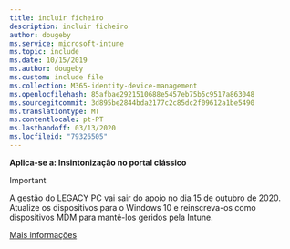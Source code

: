 ```yaml
---
title: incluir ficheiro
description: incluir ficheiro
author: dougeby
ms.service: microsoft-intune
ms.topic: include
ms.date: 10/15/2019
ms.author: dougeby
ms.custom: include file
ms.collection: M365-identity-device-management
ms.openlocfilehash: 85afbae2921510688e5457eb75b5c9517a863048
ms.sourcegitcommit: 3d895be2844bda2177c2c85dc2f09612a1be5490
ms.translationtype: MT
ms.contentlocale: pt-PT
ms.lasthandoff: 03/13/2020
ms.locfileid: "79326505"
---
```

**Aplica-se a: Insintonização no portal clássico**

> [!Important]
> A gestão do LEGACY PC vai sair do apoio no dia 15 de outubro de 2020. Atualize os dispositivos para o Windows 10 e reinscreva-os como dispositivos MDM para mantê-los geridos pela Intune.
>
> [Mais informações](https://go.microsoft.com/fwlink/?linkid=2107122)
